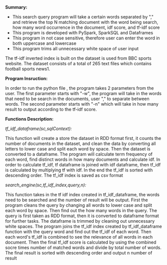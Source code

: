 **Summary:**

- This search query program will take a certain words separated by &quot;,&quot;  and retrieve the top N matching document with the word being search, how many word occurrence in the document, idf score, and tf-idf score
- This program is developed with PySpark, SparkSQL and Dataframes
- This program in not case sensitive, therefore user can enter the word in both uppercase and lowercase
- This program trims all unnecessary white space of user input


The tf-idf inverted index is built on the dataset is used from BBC sports website. The dataset consists of a total of 265 text files which contains football sports news1.

**Program Insruction:**

In order to run the python file , the program takes 2 parameters from the user. The first parameter starts with &quot;-w&quot;, the program will take in the words that need to be search in the documents, user &quot;,&quot; to separate between words. The second parameter starts with &quot;-n&quot; which will take in how many result to output according to the tf-idf score.

**Functions Description:**

_tf\_idf\_dataframe(sc,sqlContext):_

This function will create a store the dataset in RDD format first, it counts the number of documents in the dataset, and clean the data by converting all letters to lower case and split each word by space. Then the dataset is converted to a dataframe. The program will calculate term frequency of each word, find distinct words in how many documents and calculate idf. In order to calculate tf\_idf, tf dataframe is joined with idf dataframe, then tf\_idf is calculated by multiplying tf with idf. In the end the tf\_idf is sorted with descending order. The tf\_idf index is saved as csv format

_search\_engine(sc,tf\_idf\_index,query,n):_

This function takes in the tf idf index created in tf\_idf\_dataframe, the words need to be searched and the number of result will be output. First the program cleans the query by changing all words to lower case and split each word by space. Then find out the how many words in the query. The query is first taken as RDD format, then it is converted to dataframe format for further tasks. The dataframe is trimmed by cleaning out unnecessary white spaces. The program joins the tf\_idf index created by tf\_idf\_dataframe function with the query word and find out the tf\_idf of each word. Then each word&#39;s tf\_idf is combined to see the relevance of all words in each document. Then the final tf\_idf score is calculated by using the combined socre times number of matched words and divide by total number of words. The final result is sorted with descending order and output n number of result


